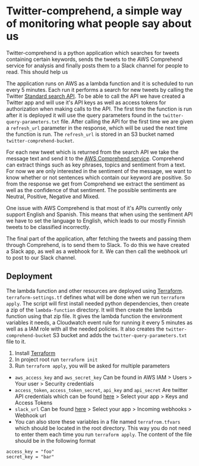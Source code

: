 # Twitter-comprehend, a simple way of monitoring what people say about us

Twitter-comprehend is a python application which searches for tweets containing certain keywords, sends the tweets to the AWS Comprehend service for analysis and finally posts them to a Slack channel for people to read. This should help us 

The application runs on AWS as a lambda function and it is scheduled to run every 5 minutes. Each run it performs a search for new tweets by calling the Twitter [Standard search API](https://developer.twitter.com/en/docs/tweets/search/api-reference/get-search-tweets). To be able to call the API we have created a Twitter app and will use it's API keys as well as access tokens for authorization when making calls to the API. The first time the function is run after it is deployed it will use the query parameters found in the `twitter-query-parameters.txt` file. After calling the API for the first time we are given a `refresh_url` parameter in the response, which will be used the next time the function is run. The `refresh_url` is stored in an S3 bucket named `twitter-comprehend-bucket`.

For each new tweet which is returned from the search API we take the message text and send it to the [AWS Comprehend service](https://aws.amazon.com/comprehend/). Comprehend can extract things such as key phrases, topics and sentiment from a text. For now we are only interested in the sentiment of the message, we want to know whether or not sentences which contain our keyword are positive. So from the response we get from Comprehend we extract the sentiment as well as the confidence of that sentiment. The possible sentiments are Neutral, Positive, Negative and Mixed.

One issue with AWS Comprehend is that most of it's APIs currently only support English and Spanish. This means that when using the sentiment API we have to set the language to English, which leads to our mostly Finnish tweets to be classified incorrectly.

The final part of the application, after fetching the tweets and passing them through Comprehend, is to send them to Slack. To do this we have created a Slack app, as well as a webhook for it. We can then call the webhook url to post to our Slack channel.

## Deployment

The lambda function and other resources are deployed using [Terraform](https://www.terraform.io/). `terraform-settings.tf` defines what will be done when we run `terraform apply`. The script will first install needed python dependencies, then create a zip of the `lambda-function` directory. It will then create the lambda function using that zip file. It gives the lambda function the environment variables it needs, a Cloudwatch event rule for running it every 5 minutes as well as a IAM role with all the needed policies. It also creates the `twitter-comprehend-bucket` S3 bucket and adds the `twitter-query-parameters.txt` file to it.

1. Install [Terraform](https://www.terraform.io/)
2. In project root run `terraform init`
3. Run `terraform apply`, you will be asked for multiple parameters
* `aws_access_key` and `aws_secret_key` Can be found in AWS IAM > Users > Your user > Security credentials
* `access_token`, `access_token_secret`, `api_key` and `api_secret` Are twitter API credentials which can be found [here](https://apps.twitter.com/) > Select your app > Keys and Access Tokens
* `slack_url` Can be found [here](https://api.slack.com/apps) > Select your app > Incoming webhooks > Webhook url
* You can also store these variables in a file named `terrafrom.tfvars` which should be located in the root directory. This way you do not need to enter them each time you run `terraform apply`. The content of the file should be in the following format

```
access_key = "foo"
secret_key = "bar"
```